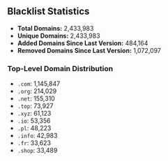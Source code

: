 ## Blacklist Statistics

- **Total Domains:** 2,433,983
- **Unique Domains:** 2,433,983
- **Added Domains Since Last Version:** 484,164
- **Removed Domains Since Last Version:** 1,072,097

### Top-Level Domain Distribution

-  `.com`: 1,145,847
-  `.org`: 214,029
-  `.net`: 155,310
-  `.top`: 73,927
-  `.xyz`: 61,123
-  `.io`: 53,356
-  `.pl`: 48,223
-  `.info`: 42,983
-  `.fr`: 33,623
-  `.shop`: 33,489
